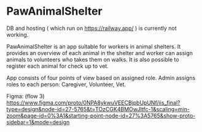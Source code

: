 
# PawAnimalShelter

DB and hosting ( which run on https://railway.app/ ) is currently not working. 

PawAnimalShelter is an app suitable for workers in animal shelters. It provides an overview of each animal in the shelter and worker can assign animals to volunteers who takes them on walks. It is also possible to register each animal for check up to vet. 

App consists of four points of view based on assigned role. Admin assigns roles to each person: Caregiver, Volunteer, Vet. 



Figma: (flow 3)
https://www.figma.com/proto/0NPA8ykwuVEECBjpbUpUNf/iis_final?type=design&node-id=27-5765&t=TOzCGK4BMOwJItfc-1&scaling=min-zoom&page-id=0%3A1&starting-point-node-id=27%3A5765&show-proto-sidebar=1&mode=design
